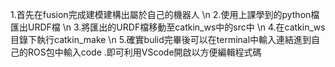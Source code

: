1.首先在fusion完成建模建構出屬於自己的機器人 \n
2.使用上課學到的python檔匯出URDF檔 \n
3.將匯出的URDF檔移動至catkin_ws中的src中 \n
4.在catkin_ws目錄下執行catkin_make \n 
5.確實bulid完畢後可以在terminal中輸入連結進到自己的ROS包中輸入code .即可利用VScode開啟以方便編輯程式碼
